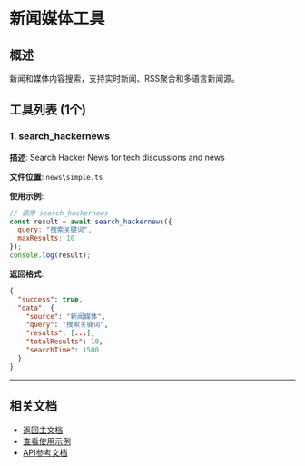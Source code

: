 # 新闻媒体工具

## 概述

新闻和媒体内容搜索，支持实时新闻、RSS聚合和多语言新闻源。

## 工具列表 (1个)

### 1. search_hackernews

**描述**: Search Hacker News for tech discussions and news

**文件位置**: `news\simple.ts`

**使用示例**:
```javascript
// 调用 search_hackernews
const result = await search_hackernews({
  query: "搜索关键词",
  maxResults: 10
});
console.log(result);
```

**返回格式**:
```json
{
  "success": true,
  "data": {
    "source": "新闻媒体",
    "query": "搜索关键词",
    "results": [...],
    "totalResults": 10,
    "searchTime": 1500
  }
}
```

---


## 相关文档

- [返回主文档](../README.md)
- [查看使用示例](../examples/news-examples.md)
- [API参考文档](../api/news-api.md)
